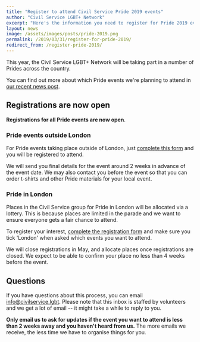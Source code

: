 ```yaml
---
title: "Register to attend Civil Service Pride 2019 events"
author: "Civil Service LGBT+ Network"
excerpt: "Here's the information you need to register for Pride 2019 events with the Civil Service."
layout: news
image: /assets/images/posts/pride-2019.png
permalink: /2019/03/31/register-for-pride-2019/
redirect_from: /register-pride-2019/
---
```


This year, the Civil Service LGBT+ Network will be taking part in a number of Prides across the country. 

You can find out more about which Pride events we're planning to attend in [our recent news post](/2019/03/01/pride-2019-what-you-need-to-know/).

## Registrations are now open

**Registrations for all Pride events are now open**. 

### Pride events outside London 

For Pride events taking place outside of London, just [complete this form](https://forms.gle/23Trq8wuLa7VroJJ9) and you will be registered to attend.

We will send you final details for the event around 2 weeks in advance of the event date. We may also contact you before the event so that you can order t-shirts and other Pride materials for your local event.

### Pride in London

Places in the Civil Service group for Pride in London will be allocated via a lottery. This is because places are limited in the parade and we want to ensure everyone gets a fair chance to attend.

To register your interest, [complete the registration form](https://forms.gle/23Trq8wuLa7VroJJ9) and make sure you tick 'London' when asked which events you want to attend.

We will close registrations in May, and allocate places once registrations are closed. We expect to be able to confirm your place no less than 4 weeks before the event.

## Questions

If you have questions about this process, you can email <info@civilservice.lgbt>. Please note that this inbox is staffed by volunteers and we get a lot of email -- it might take a while to reply to you.

**Only email us to ask for updates if the event you want to attend is less than 2 weeks away and you haven't heard from us.** The more emails we receive, the less time we have to organise things for you.